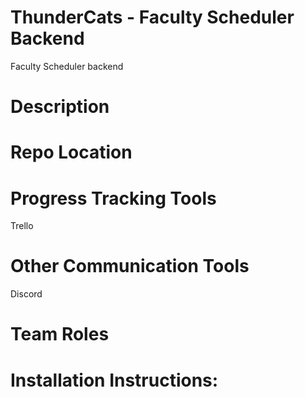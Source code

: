 # ThunderCats - Faculty Scheduler Backend
Faculty Scheduler backend

# Description

# Repo Location

# Progress Tracking Tools 
Trello

# Other Communication Tools
Discord

# Team Roles

# Installation Instructions: 
